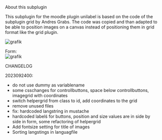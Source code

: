 About this subplugin

This subplugin for the moodle plugin unilabel is based on the code of the subplugin grid by Andres Grabs.
The code was copied and than adapted to be able to position images on a canvas instead of positioning them in grid format like the grid plugin.

![grafik](https://github.com/andreasschenkel/moodle-unilabeltype_imageboard/assets/31856043/eea34642-5717-49d0-bb4d-14b4690d8a78)

Form:  
![grafik](https://github.com/andreasschenkel/moodle-unilabeltype_imageboard/assets/31856043/9e6f8bbb-fd5f-4653-9085-9c5fe80bd6d5)

CHANGELOG

2023092400: 
- do not use dummy as variablename
- some csschanges for controllbuttons, space below controllbuttons, imagegrid with coordinates 
- switch helpergrid from class to id, add coordinates to the grid
- remove unused files 
- fix: hardcoded langstring in mustache
- hardcoded labelś for buttons, position and size values are in side by side in form, some refactoring of helpergrid
- Add fontsize setting for title of images
- Sorting langstings in languagfile
